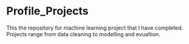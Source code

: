 # Profile_Projects
This the repository for machine learning project that I have completed. Projects range from data cleaning to modelling and evualtion.